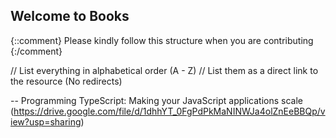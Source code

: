 ## Welcome to <Insert File name> Books

{::comment}
Please kindly follow this structure when you are contributing
{:/comment}

// List everything in alphabetical order (A - Z)
// List them as a direct link to the resource (No redirects)

-- Programming TypeScript: Making your JavaScript applications scale (https://drive.google.com/file/d/1dhhYT_0FgPdPkMaNINWJa4olZnEeBBQp/view?usp=sharing)
